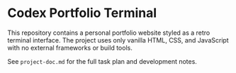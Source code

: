 # Codex Portfolio Terminal

This repository contains a personal portfolio website styled as a retro terminal interface. The project uses only vanilla HTML, CSS, and JavaScript with no external frameworks or build tools.

See `project-doc.md` for the full task plan and development notes.
